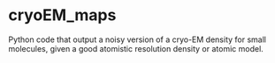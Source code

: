 # cryoEM_maps
Python code that output a noisy version of a cryo-EM density for small molecules, given a good atomistic resolution density or atomic model.
